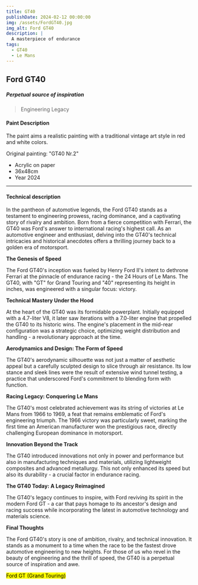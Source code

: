 ```yaml
---
title: GT40
publishDate: 2024-02-12 00:00:00
img: /assets/FordGT40.jpg
img_alt: Ford GT40
description: |
  A masterpiece of endurance
tags:
  - GT40
  - Le Mans
---
```


##  Ford GT40


##### *Perpetual source of inspiration* 

> Engineering Legacy

####  Paint Description

The paint aims a realistic painting with a traditional vintage art style in red and white colors.  
    
  Original painting: "GT40 Nr.2"  

* Acrylic on paper 
* 36x48cm
* Year 2024 


---

####  Technical description

In the pantheon of automotive legends, the Ford GT40 stands as a testament to engineering prowess, racing dominance, and a captivating story of rivalry and ambition. Born from a fierce competition with Ferrari, the GT40 was Ford's answer to international racing's highest call. As an automotive engineer and enthusiast, delving into the GT40's technical intricacies and historical anecdotes offers a thrilling journey back to a golden era of motorsport.

**The Genesis of Speed**

The Ford GT40's inception was fueled by Henry Ford II's intent to dethrone Ferrari at the pinnacle of endurance racing - the 24 Hours of Le Mans. The GT40, with "GT" for Grand Touring and "40" representing its height in inches, was engineered with a singular focus: victory.

**Technical Mastery Under the Hood**

At the heart of the GT40 was its formidable powerplant. Initially equipped with a 4.7-liter V8, it later saw iterations with a 7.0-liter engine that propelled the GT40 to its historic wins. The engine's placement in the mid-rear configuration was a strategic choice, optimizing weight distribution and handling - a revolutionary approach at the time.

**Aerodynamics and Design: The Form of Speed**

The GT40's aerodynamic silhouette was not just a matter of aesthetic appeal but a carefully sculpted design to slice through air resistance. Its low stance and sleek lines were the result of extensive wind tunnel testing, a practice that underscored Ford's commitment to blending form with function.

**Racing Legacy: Conquering Le Mans**

The GT40's most celebrated achievement was its string of victories at Le Mans from 1966 to 1969, a feat that remains emblematic of Ford's engineering triumph. The 1966 victory was particularly sweet, marking the first time an American manufacturer won the prestigious race, directly challenging European dominance in motorsport.

**Innovation Beyond the Track**

The GT40 introduced innovations not only in power and performance but also in manufacturing techniques and materials, utilizing lightweight composites and advanced metallurgy. This not only enhanced its speed but also its durability - a crucial factor in endurance racing.

**The GT40 Today: A Legacy Reimagined**

The GT40's legacy continues to inspire, with Ford reviving its spirit in the modern Ford GT - a car that pays homage to its ancestor's design and racing success while incorporating the latest in automotive technology and materials science.

**Final Thoughts**

The Ford GT40's story is one of ambition, rivalry, and technical innovation. It stands as a monument to a time when the race to be the fastest drove automotive engineering to new heights. For those of us who revel in the beauty of engineering and the thrill of speed, the GT40 is a perpetual source of inspiration and awe.

<mark>Ford GT (Grand Touring) </mark>